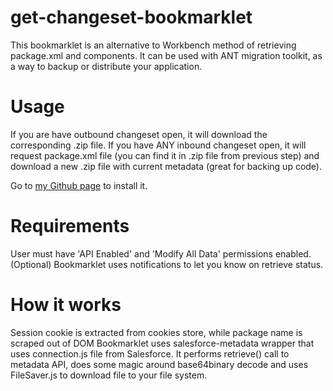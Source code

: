 # get-changeset-bookmarklet
This bookmarklet is an alternative to Workbench method of retrieving package.xml and components.
It can be used with ANT migration toolkit, as a way to backup or distribute your application.

# Usage
If you are have outbound changeset open, it will download the corresponding .zip file. 
If you have ANY inbound changeset open, it will request package.xml file (you can find it in .zip file from previous step) and download a new .zip file with current metadata (great for backing up code).

Go to [my Github page](https://sjurgis.github.io/get-changeset-bookmarklet/) to install it.

# Requirements
User must have 'API Enabled' and 'Modify All Data' permissions enabled.
(Optional) Bookmarklet uses notifications to let you know on retrieve status.

# How it works
Session cookie is extracted from cookies store, while package name is scraped out of DOM
Bookmarklet uses salesforce-metadata wrapper that uses connection.js file from Salesforce.
It performs retrieve() call to metadata API, does some magic around base64binary decode and uses FileSaver.js to download file to your file system.


